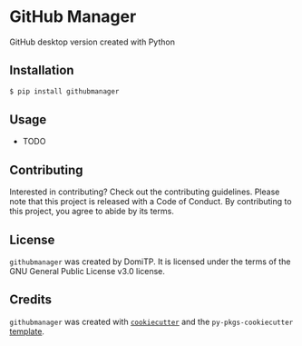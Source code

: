 # GitHub Manager

GitHub desktop version created with Python

## Installation

```bash
$ pip install githubmanager
```

## Usage

- TODO

## Contributing

Interested in contributing? Check out the contributing guidelines. Please note that this project is released with a Code of Conduct. By contributing to this project, you agree to abide by its terms.

## License

`githubmanager` was created by DomiTP. It is licensed under the terms of the GNU General Public License v3.0 license.

## Credits

`githubmanager` was created with [`cookiecutter`](https://cookiecutter.readthedocs.io/en/latest/) and the `py-pkgs-cookiecutter` [template](https://github.com/py-pkgs/py-pkgs-cookiecutter).
